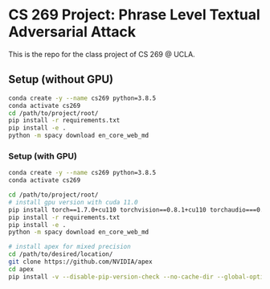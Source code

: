 # CS 269 Project: Phrase Level Textual Adversarial Attack

This is the repo for the class project of CS 269 @ UCLA.

## Setup (without GPU)

```bash
conda create -y --name cs269 python=3.8.5
conda activate cs269
cd /path/to/project/root/
pip install -r requirements.txt
pip install -e .
python -m spacy download en_core_web_md
```

### Setup (with GPU)

```bash
conda create -y --name cs269 python=3.8.5
conda activate cs269

cd /path/to/project/root/
# install gpu version with cuda 11.0
pip install torch==1.7.0+cu110 torchvision==0.8.1+cu110 torchaudio===0.7.0 -f https://download.pytorch.org/whl/torch_stable.html
pip install -r requirements.txt
pip install -e .
python -m spacy download en_core_web_md

# install apex for mixed precision
cd /path/to/desired/location/
git clone https://github.com/NVIDIA/apex
cd apex
pip install -v --disable-pip-version-check --no-cache-dir --global-option="--cpp_ext" --global-option="--cuda_ext" ./
```
